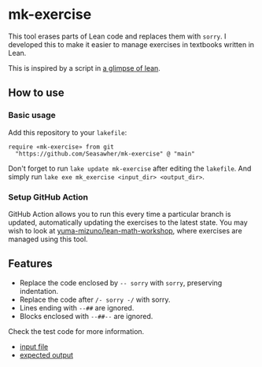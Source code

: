 # mk-exercise

This tool erases parts of Lean code and replaces them with `sorry`. I developed this to make it easier to manage exercises in textbooks written in Lean.

This is inspired by a script in [a glimpse of lean](https://github.com/PatrickMassot/GlimpseOfLean/tree/master).

## How to use

### Basic usage

Add this repository to your `lakefile`:

```lean
require «mk-exercise» from git
  "https://github.com/Seasawher/mk-exercise" @ "main"
```

Don't forget to run `lake update mk-exercise` after editing the `lakefile`. And simply run `lake exe mk_exercise <input_dir> <output_dir>`.

### Setup GitHub Action

GitHub Action allows you to run this every time a particular branch is updated, automatically updating the exercises to the latest state. You may wish to look at [yuma-mizuno/lean-math-workshop](https://github.com/yuma-mizuno/lean-math-workshop), where exercises are managed using this tool.

## Features

* Replace the code enclosed by `-- sorry` with `sorry`, preserving indentation.
* Replace the code after `/- sorry -/` with sorry.
* Lines ending with `--##` are ignored.
* Blocks enclosed with `--##--` are ignored.

Check the test code for more information.

* [input file](./Test/Src/Solution.lean)
* [expected output](./Test/Exp/Solution.lean)
